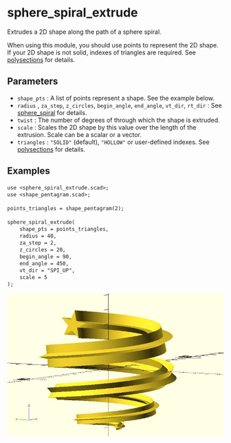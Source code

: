 # sphere_spiral_extrude

Extrudes a 2D shape along the path of a sphere spiral. 

When using this module, you should use points to represent the 2D shape. If your 2D shape is not solid, indexes of triangles are required. See [polysections](https://openhome.cc/eGossip/OpenSCAD/lib2x-polysections.html) for details.

## Parameters

- `shape_pts` : A list of points represent a shape. See the example below.
- `radius` , `za_step`, `z_circles`, `begin_angle`, `end_angle`, `vt_dir`, `rt_dir` : See [sphere_spiral](https://openhome.cc/eGossip/OpenSCAD/lib2x-sphere_spiral.html) for details.
- `twist` : The number of degrees of through which the shape is extruded.
- `scale` : Scales the 2D shape by this value over the length of the extrusion. Scale can be a scalar or a vector.
- `triangles` : `"SOLID"` (default), `"HOLLOW"` or user-defined indexes. See [polysections](https://openhome.cc/eGossip/OpenSCAD/lib2x-polysections.html) for details.

## Examples
    
	use <sphere_spiral_extrude.scad>;
	use <shape_pentagram.scad>;

	points_triangles = shape_pentagram(2);

	sphere_spiral_extrude(
		shape_pts = points_triangles,
		radius = 40, 
		za_step = 2, 
		z_circles = 20, 
		begin_angle = 90, 
		end_angle = 450,
		vt_dir = "SPI_UP",
		scale = 5
	);

![sphere_spiral_extrude](images/lib2x-sphere_spiral_extrude-1.JPG)
